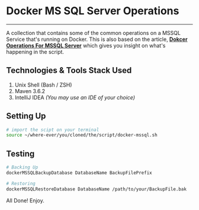 # Docker MS SQL Server Operations 
---

A collection that contains some of the common operations on a MSSQL Service that's running on Docker. This is also based on the article, **[Dokcer Operations For MSSQL Server](https://informingtechies.blogspot.com/2020/03/micro-services-using-thorntail.html)** which gives you insight on what's happening in the script. 


## Technologies & Tools Stack Used

1. Unix Shell (Bash / ZSH)
2. Maven 3.6.2
3. IntelliJ IDEA *(You may use an IDE of your choice)*


## Setting Up

```bash
# import the scipt on your terminal
source ~/where-ever/you/cloned/the/script/docker-mssql.sh
```


## Testing                     

```bash
# Backing Up 
dockerMSSQLBackupDatabase DatabaseName BackupFilePrefix

# Restoring
dockerMSSQLRestoreDatabase DatabaseName /path/to/your/BackupFile.bak
```

All Done! Enjoy.
